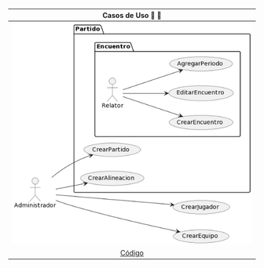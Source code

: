 <div align="center">

|Casos de Uso :nut_and_bolt: :hammer:
|:-:
|![](images/casosDeUso.png)
|[Código](casosDeUso.puml)

</div>
